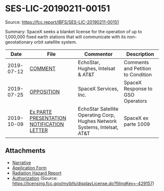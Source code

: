 SES-LIC-20190211-00151
===
Source: https://fcc.report/IBFS/SES-LIC-20190211-00151

Summary:
SpaceX seeks a blanket license for the operation of up to 1,000,000 fixed
earth stations that will communicate with its non-geostationary orbit
satellite system.

| Date | File | Commentor | Description |
|------|------|-----------|-------------|
| 2019-07-12 | [COMMENT](1789941.pdf) | EchoStar, Hughes, Intelsat & AT&T | Comments and Petition to Condition |
| 2019-07-25 | [OPPOSITION](1815755.pdf) | SpaceX Services, Inc. | SpaceX Response to GSO Operators
| 2019-10-09 | [Ex PARTE PRESENTATION NOTIFICATION LETTER](1949797.pdf) | EchoStar Satellite Operating Corp, Hughes Network Systems, Intelsat, AT&T | SpaceX ex parte 1009 |

Attachments
---
* [Narrative](1616678.pdf)
* [Application Form](1619048.pdf)
* [Radiation Hazard Report](1616679.pdf)
* [Authorization](authorization.pdf) (Source: https://licensing.fcc.gov/myibfs/displayLicense.do?filingKey=-429157)
